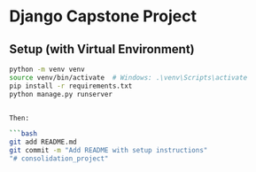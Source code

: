 # Django Capstone Project

## Setup (with Virtual Environment)

```bash
python -m venv venv
source venv/bin/activate  # Windows: .\venv\Scripts\activate
pip install -r requirements.txt
python manage.py runserver


Then:

```bash
git add README.md
git commit -m "Add README with setup instructions"
"# consolidation_project" 
